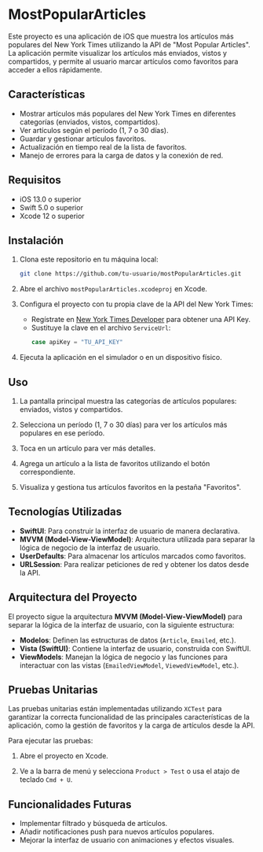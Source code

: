 # MostPopularArticles

Este proyecto es una aplicación de iOS que muestra los artículos más populares del New York Times utilizando la API de "Most Popular Articles". La aplicación permite visualizar los artículos más enviados, vistos y compartidos, y permite al usuario marcar artículos como favoritos para acceder a ellos rápidamente.

## Características

- Mostrar artículos más populares del New York Times en diferentes categorías (enviados, vistos, compartidos).
- Ver artículos según el período (1, 7 o 30 días).
- Guardar y gestionar artículos favoritos.
- Actualización en tiempo real de la lista de favoritos.
- Manejo de errores para la carga de datos y la conexión de red.

## Requisitos

- iOS 13.0 o superior
- Swift 5.0 o superior
- Xcode 12 o superior

## Instalación

1. Clona este repositorio en tu máquina local:
   ```bash
   git clone https://github.com/tu-usuario/mostPopularArticles.git
   ```

2. Abre el archivo `mostPopularArticles.xcodeproj` en Xcode.

3. Configura el proyecto con tu propia clave de la API del New York Times:
   - Regístrate en [New York Times Developer](https://developer.nytimes.com/) para obtener una API Key.
   - Sustituye la clave en el archivo `ServiceUrl`:
     ```swift
     case apiKey = "TU_API_KEY"
     ```

4. Ejecuta la aplicación en el simulador o en un dispositivo físico.

## Uso

1. La pantalla principal muestra las categorías de artículos populares: enviados, vistos y compartidos.

2. Selecciona un período (1, 7 o 30 días) para ver los artículos más populares en ese período.

3. Toca en un artículo para ver más detalles.

4. Agrega un artículo a la lista de favoritos utilizando el botón correspondiente.

5. Visualiza y gestiona tus artículos favoritos en la pestaña "Favoritos".

## Tecnologías Utilizadas

- **SwiftUI**: Para construir la interfaz de usuario de manera declarativa.
- **MVVM (Model-View-ViewModel)**: Arquitectura utilizada para separar la lógica de negocio de la interfaz de usuario.
- **UserDefaults**: Para almacenar los artículos marcados como favoritos.
- **URLSession**: Para realizar peticiones de red y obtener los datos desde la API.

## Arquitectura del Proyecto

El proyecto sigue la arquitectura **MVVM (Model-View-ViewModel)** para separar la lógica de la interfaz de usuario, con la siguiente estructura:

- **Modelos**: Definen las estructuras de datos (`Article`, `Emailed`, etc.).
- **Vista (SwiftUI)**: Contiene la interfaz de usuario, construida con SwiftUI.
- **ViewModels**: Manejan la lógica de negocio y las funciones para interactuar con las vistas (`EmailedViewModel`, `ViewedViewModel`, etc.).

## Pruebas Unitarias

Las pruebas unitarias están implementadas utilizando `XCTest` para garantizar la correcta funcionalidad de las principales características de la aplicación, como la gestión de favoritos y la carga de artículos desde la API.

Para ejecutar las pruebas:
1. Abre el proyecto en Xcode.

2. Ve a la barra de menú y selecciona `Product > Test` o usa el atajo de teclado `Cmd + U`.


## Funcionalidades Futuras

- Implementar filtrado y búsqueda de artículos.
- Añadir notificaciones push para nuevos artículos populares.
- Mejorar la interfaz de usuario con animaciones y efectos visuales.
